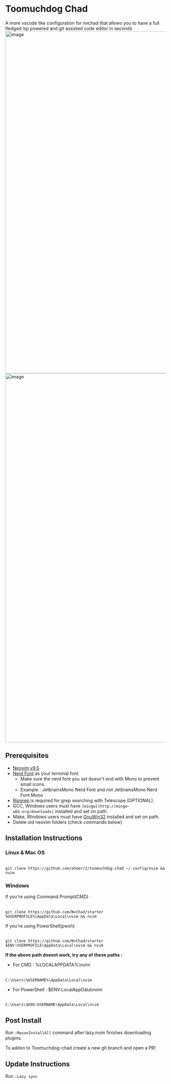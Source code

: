 # Toomuchdog Chad
A more vscode like configuration for nvchad that allows you to have a full fledged lsp powered and git assisted code editor in seconds
<img width="1075" alt="image" src="https://github.com/ahoerr2/toomuchdog-chad/assets/42220471/ae61ea0e-ddad-49c9-b427-4c600f038b5d">
<img width="1159" alt="image" src="https://github.com/ahoerr2/toomuchdog-chad/assets/42220471/be3d79aa-85c7-43d6-8af0-2c9a3faee055">

## Prerequisites
+ [Neovim v9.5](https://github.com/neovim/neovim/releases/tag/v0.9.5)
+ [Nerd Font](https://www.nerdfonts.com/) as your terminal font.
  + Make sure the nerd font you set doesn't end with Mono to prevent small icons.
  + Example : JetbrainsMono Nerd Font and not JetbrainsMono Nerd Font Mono
+ [Ripgrep](https://github.com/BurntSushi/ripgrep) is required for grep searching with Telescope (OPTIONAL).
+ GCC, Windows users must have `[mingw](http://mingw-w64.org/downloads)` installed and set on path.
+ Make, Windows users must have [GnuWin32](https://sourceforge.net/projects/gnuwin32) installed and set on path.
+ Delete old neovim folders (check commands below)

## Installation Instructions

### Linux & Mac OS
######
    git clone https://github.com/ahoerr2/toomuchdog-chad ~/.config/nvim && nvim

### Windows 
If you're using Command Prompt(CMD)
######
    git clone https://github.com/NvChad/starter %USERPROFILE%\AppData\Local\nvim && nvim

If you're using PowerShell(pwsh)
######
    git clone https://github.com/NvChad/starter $ENV:USERPROFILE\AppData\Local\nvim && nvim

**If the above path doesnt work, try any of these paths :**
* For CMD : %LOCALAPPDATA%\nvim
######
    C:\Users\%USERNAME%\AppData\Local\nvim
* For PowerShell : $ENV:LocalAppData\nvim
######
    C:\Users\$ENV:USERNAME\AppData\Local\nvim

## Post Install
Run `:MasonInstallAll` command after lazy.nvim finishes downloading plugins.

To addon to Toomuchdog-chad create a new git branch and open a PR!

## Update Instructions
Run `:Lazy sync`
